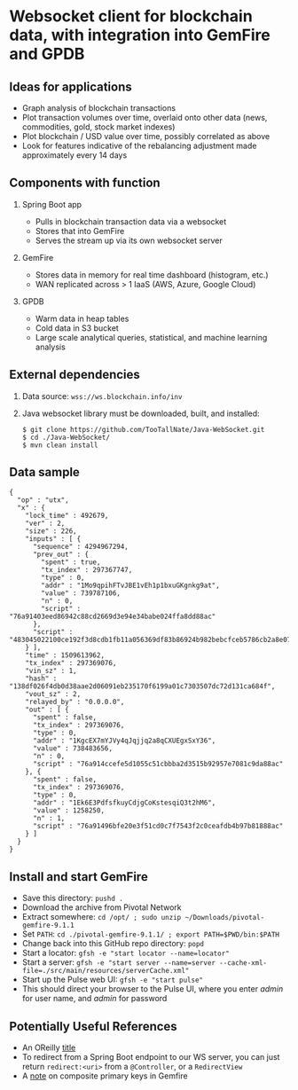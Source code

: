 # Websocket client for blockchain data, with integration into GemFire and GPDB

## Ideas for applications

* Graph analysis of blockchain transactions
* Plot transaction volumes over time, overlaid onto other data (news, commodities, gold, stock market indexes)
* Plot blockchain / USD value over time, possibly correlated as above
* Look for features indicative of the rebalancing adjustment made approximately every 14 days

## Components with function

1. Spring Boot app
    * Pulls in blockchain transaction data via a websocket
    * Stores that into GemFire
    * Serves the stream up via its own websocket server

1. GemFire
    * Stores data in memory for real time dashboard (histogram, etc.)
    * WAN replicated across > 1 IaaS (AWS, Azure, Google Cloud)

1. GPDB
    * Warm data in heap tables
    * Cold data in S3 bucket
    * Large scale analytical queries, statistical, and machine learning analysis

## External dependencies

1. Data source: `wss://ws.blockchain.info/inv`

1. Java websocket library must be downloaded, built, and installed:
    ```
    $ git clone https://github.com/TooTallNate/Java-WebSocket.git
    $ cd ./Java-WebSocket/
    $ mvn clean install
    ```

## Data sample

```
{
  "op" : "utx",
  "x" : {
    "lock_time" : 492679,
    "ver" : 2,
    "size" : 226,
    "inputs" : [ {
      "sequence" : 4294967294,
      "prev_out" : {
        "spent" : true,
        "tx_index" : 297367747,
        "type" : 0,
        "addr" : "1Mo9qpihFTvJBE1vEh1p1bxuGKgnkg9at",
        "value" : 739787106,
        "n" : 0,
        "script" : "76a91403eed86942c88cd2669d3e94e34babe024ffa8dd88ac"
      },
      "script" : "483045022100ce192f3d8cdb1fb11a056369df83b86924b982bebcfceb5786cb2a8e07e7d2c402206ea1b5d80c3b457967a6dc84e54992875d4d2a7da5c71bc3137f2ce9521fc7e6012102c5ce11d10ac960fd0004a9d3c1ca736fab9821ecdaecd31262e0e42120d91cf9"
    } ],
    "time" : 1509613962,
    "tx_index" : 297369076,
    "vin_sz" : 1,
    "hash" : "138df026f4db0d38aae2d06091eb235170f6199a01c7303507dc72d131ca684f",
    "vout_sz" : 2,
    "relayed_by" : "0.0.0.0",
    "out" : [ {
      "spent" : false,
      "tx_index" : 297369076,
      "type" : 0,
      "addr" : "1KgcEX7mYJVy4qJqjjq2a8qCXUEgxSxY36",
      "value" : 738483656,
      "n" : 0,
      "script" : "76a914ccefe5d1055c51cbbba2d3515b92957e7081c9da88ac"
    }, {
      "spent" : false,
      "tx_index" : 297369076,
      "type" : 0,
      "addr" : "1Ek6E3PdfsfkuyCdjgCoKstesqiQ3t2hM6",
      "value" : 1258250,
      "n" : 1,
      "script" : "76a91496bfe20e3f51cd0c7f7543f2c0ceafdb4b97b81888ac"
    } ]
  }
}
```

## Install and start GemFire

* Save this directory: `pushd .`
* Download the archive from Pivotal Network
* Extract somewhere: `cd /opt/ ; sudo unzip ~/Downloads/pivotal-gemfire-9.1.1`
* Set `PATH`: `cd ./pivotal-gemfire-9.1.1/ ; export PATH=$PWD/bin:$PATH`
* Change back into this GitHub repo directory: `popd`
* Start a locator: `gfsh -e "start locator --name=locator"`
* Start a server: `gfsh -e "start server --name=server --cache-xml-file=./src/main/resources/serverCache.xml"`
* Start up the Pulse web UI: `gfsh -e "start pulse"`
* This should direct your browser to the Pulse UI, where you enter _admin_ for user name, and _admin_ for password

## Potentially Useful References
* An OReilly [title](http://chimera.labs.oreilly.com/books/1234000001802/ch05.html#tx_lifecycle)
* To redirect from a Spring Boot endpoint to our WS server, you can just return `redirect:<uri>` from a `@Controller`, or a `RedirectView`
* A [note](https://stackoverflow.com/questions/39202243/how-to-create-composite-primary-key-scenario-in-gemfire-region) on composite primary keys in Gemfire

